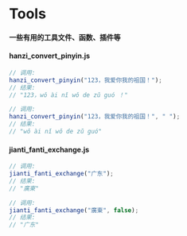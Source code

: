 # Tools

#### 一些有用的工具文件、函数、插件等

#### hanzi_convert_pinyin.js

```js
// 调用:
hanzi_convert_pinyin("123，我爱你我的祖国！");
// 结果:
// "123，wǒ ài nǐ wǒ de zǔ guó ！"

// 调用:
hanzi_convert_pinyin("123，我爱你我的祖国！", " ");
// 结果:
// "wǒ ài nǐ wǒ de zǔ guó"

```

#### jianti_fanti_exchange.js

```js
// 调用:
jianti_fanti_exchange("广东");
// 结果:
// "廣東"

// 调用:
jianti_fanti_exchange("廣東", false);
// 结果:
// "广东"
```
